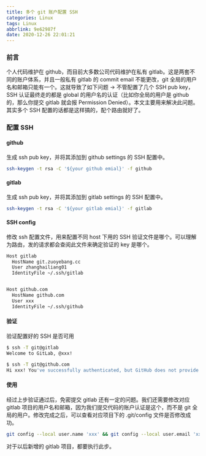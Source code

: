 ```yaml
---
title: 多个 git 账户配置 SSH
categories: Linux
tags: Linux
abbrlink: 9e62987f
date: 2020-12-26 22:01:21
---
```

### 前言
个人代码维护在 github，而目前大多数公司代码维护在私有 gitlab。这是两套不同的账户体系，并且一般私有 gitlab 的 commit email 不能更改，git 全局的用户名和邮箱只能有一个。这就导致了如下问题 → 不管配置了几个 SSH pub key，SSH 认证最终走的都是 global 的用户名的认证（比如你全局的用户是 github 的，那么你提交 gitlab 就会报 Permission Denied）。本文主要用来解决此问题。
其实多个 SSH 配置的话都是这样搞的，配个路由就好了。
<!--more-->

### 配置 SSH
#### github
生成 ssh pub key，并将其添加到 github settings 的 SSH 配置中。
```sh
ssh-keygen -t rsa -C '${your github emial}' -f github
```

#### gitlab
生成 ssh pub key，并将其添加到 gitlab settings 的 SSH 配置中。
```sh
ssh-keygen -t rsa -C '${your gitlab emial}' -f gitlab
```

#### SSH config
修改 ssh 配置文件，用来配置不同 host 下用的 SSH 验证文件是哪个。可以理解为路由，发的请求都会查阅此文件来确定验证的 key 是哪个。
```sh
Host gitlab
  HostName git.zuoyebang.cc
  User zhanghailiang01
  IdentityFile ~/.ssh/gitlab


Host github.com
  HostName github.com
  User xxx
  IdentityFile ~/.ssh/github
```

#### 验证
验证配置好的 SSH 是否可用
```sh
$ ssh -T git@gitlab
Welcome to GitLab, @xxx!

$ ssh -T git@github.com
Hi xxx! You've successfully authenticated, but GitHub does not provide shell access.
```
#### 使用
经过上步验证通过后，免密提交 gitlab 还有一定的问题。我们还需要修改对应 gitlab 项目的用户名和邮箱，因为我们提交代码的账户认证是这个，而不是 git 全局的用户。修改完成之后，可以查看对应项目下的 .git/config 文件是否修改成功。
```sh
git config --local user.name 'xxx' && git config --local user.email 'xxx@xxx.com'
```
对于以后新增的 gitlab 项目，都要执行此步。

